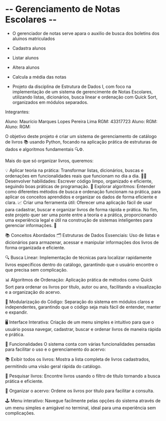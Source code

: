 # -- Gerenciamento de Notas Escolares -- 

- O gerenciador de notas serve apara o auxilio de busca dos boletins dos aluinos matriculados 

- Cadastra alunos
- Listar alunos
- Altera alunos
- Calcula a média das notas 

- Projeto da disciplina de Estrutura de Dados I, com foco na implementação de um sistema de gerencimente de Notas Escolares, utilizando listas, dicionários, busca linear e ordenação com Quick Sort, organizados em módulos separados.

Integrantes:

Aluno: Maurício Marques Lopes Pereira Lima RGM: 43317723
Aluno:  RGM: 
Aluno:  RGM: 

O objetivo deste projeto é criar um sistema de gerenciamento de catálogo de livros 📚 usando Python, focando na aplicação prática de estruturas de dados e algoritmos fundamentais 🔍⚙️.

Mais do que só organizar livros, queremos:

💡 Aplicar teoria na prática: Transformar listas, dicionários, buscas e ordenações em funcionalidades reais que funcionam no dia a dia.
👩‍💻 Desenvolver habilidades: Escrever código limpo, organizado e eficiente, seguindo boas práticas de programação.
🚀 Explorar algoritmos: Entender como diferentes métodos de busca e ordenação funcionam na prática, para aplicar os conceitos aprendidos e organizar os dados de forma eficiente e clara.
📈 Criar uma ferramenta útil: Oferecer uma aplicação fácil de usar para cadastrar, buscar e organizar livros de forma rápida e prática.
No fim, este projeto quer ser uma ponte entre a teoria e a prática, proporcionando uma experiência legal e útil na construção de sistemas inteligentes para gerenciar informações. 🎉

📚 Conceitos Abordados
🗂️ Estruturas de Dados Essenciais: Uso de listas e dicionários para armazenar, acessar e manipular informações dos livros de forma organizada e eficiente.

🔍 Busca Linear: Implementação de técnicas para localizar rapidamente livros específicos dentro do catálogo, garantindo que o usuário encontre o que precisa sem complicação.

📊 Algoritmos de Ordenação: Aplicação prática de métodos como Quick Sort para ordenar os livros por título, autor ou ano, facilitando a visualização e a organização do acervo.

🧩 Modularização do Código: Separação do sistema em módulos claros e independentes, garantindo que o código seja mais fácil de entender, manter e expandir.

🖥️ Interface Interativa: Criação de um menu simples e intuitivo para que o usuário possa navegar, cadastrar, buscar e ordenar livros de maneira rápida e prática.

🎯 Funcionalidades
O sistema conta com várias funcionalidades pensadas para facilitar o uso e o gerenciamento do acervo:

📚 Exibir todos os livros: Mostra a lista completa de livros cadastrados, permitindo uma visão geral rápida do catálogo.

🔎 Pesquisar livros: Encontre livros usando o filtro de título tornando a busca prática e eficiente.

🔄 Organizar o acervo: Ordene os livros por título para facilitar a consulta.

🕹️ Menu interativo: Navegue facilmente pelas opções do sistema através de um menu simples e amigável no terminal, ideal para uma experiência sem complicações.
